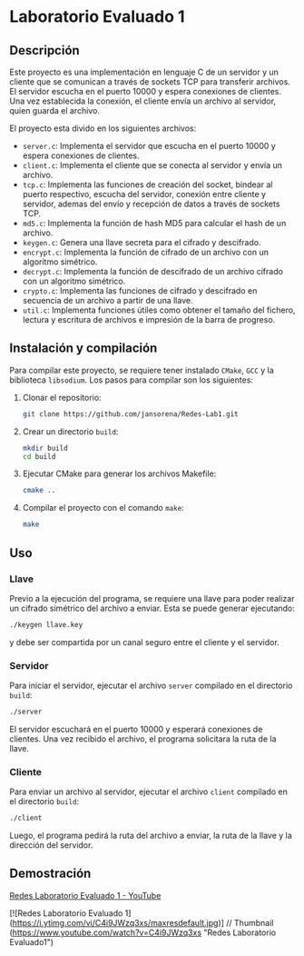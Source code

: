 # Laboratorio Evaluado 1

## Descripción

Este proyecto es una implementación en lenguaje C de un servidor y un cliente que se comunican a través de sockets TCP para transferir archivos. El servidor escucha en el puerto 10000 y espera conexiones de clientes. Una vez establecida la conexión, el cliente envía un archivo al servidor, quien guarda el archivo.

El proyecto esta divido en los siguientes archivos:

- `server.c`: Implementa el servidor que escucha en el puerto 10000 y espera conexiones de clientes.
- `client.c`: Implementa el cliente que se conecta al servidor y envía un archivo.
- `tcp.c`: Implementa las funciones de creación del socket, bindear al puerto respectivo, escucha del servidor, conexión entre cliente y servidor, ademas del envío y recepción de datos a través de sockets TCP.
- `md5.c`: Implementa la función de hash MD5 para calcular el hash de un archivo.
- `keygen.c`: Genera una llave secreta para el cifrado y descifrado.
- `encrypt.c`: Implementa la función de cifrado de un archivo con un algoritmo simétrico.
- `decrypt.c`: Implementa la función de descifrado de un archivo cifrado con un algoritmo simétrico.
- `crypto.c`: Implementa las funciones de cifrado y descifrado en secuencia de un archivo a partir de una llave.
- `util.c`: Implementa funciones útiles como obtener el tamaño del fichero, lectura y escritura de archivos e impresión de la barra de progreso.

## Instalación y compilación

Para compilar este proyecto, se requiere tener instalado `CMake`, `GCC` y la biblioteca `libsodium`. Los pasos para compilar son los siguientes:

1. Clonar el repositorio:
   
   ```bash
   git clone https://github.com/jansorena/Redes-Lab1.git
   ```

2. Crear un directorio `build`:
   
   ```bash
   mkdir build
   cd build
   ```

3. Ejecutar CMake para generar los archivos Makefile:
   
   ```bash
   cmake ..
   ```

4. Compilar el proyecto con el comando `make`:
   
   ```bash
   make
   ```

## Uso

### Llave

Previo a la ejecución del programa, se requiere una llave para poder realizar un cifrado simétrico del archivo a enviar. Esta se puede generar ejecutando:

```bash
./keygen llave.key
```

y debe ser compartida por un canal seguro entre el cliente y el servidor.

### Servidor

Para iniciar el servidor, ejecutar el archivo `server` compilado en el directorio `build`:

```bash
./server
```

El servidor escuchará en el puerto 10000 y esperará conexiones de clientes. Una vez recibido el archivo, el programa solicitara la ruta de la llave.

### Cliente

Para enviar un archivo al servidor, ejecutar el archivo `client` compilado en el directorio `build`:

```bash
./client
```

Luego, el programa pedirá la ruta del archivo a enviar, la ruta de la llave y la dirección del servidor.

## Demostración

[Redes Laboratorio Evaluado 1 - YouTube](https://youtu.be/C4i9JWzq3xs)

[![Redes Laboratorio Evaluado 1]
(https://i.ytimg.com/vi/C4i9JWzq3xs/maxresdefault.jpg)] // Thumbnail
(https://www.youtube.com/watch?v=C4i9JWzq3xs "Redes Laboratorio Evaluado1")
